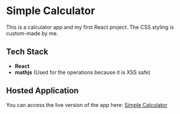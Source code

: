 <!-- #  Simple Calculator

This is a calculator app. This is my first react project. 
The css is mine.
Teck stack: React, mathjs (i used this for the operation beacause it is XSS safe).
I also hosted the app: https://simple-calculator-ohl6.vercel.app/ -->

# Simple Calculator

This is a calculator app and my first React project. The CSS styling is custom-made by me.

## Tech Stack
- **React**
- **mathjs** (Used for the operations because it is XSS safe)

## Hosted Application
You can access the live version of the app here: [Simple Calculator](https://simple-calculator-ohl6.vercel.app/)

